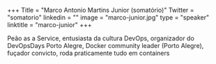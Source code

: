 +++
Title = "Marco Antonio Martins Junior (somatório)"
Twitter = "somatorio"
linkedin = ""
image = "marco-junior.jpg"
type = "speaker"
linktitle = "marco-junior"
+++

Peão as a Service, entusiasta da cultura DevOps, organizador do DevOpsDays Porto Alegre, Docker community leader (Porto Alegre), fuçador convicto, roda praticamente tudo em containers
